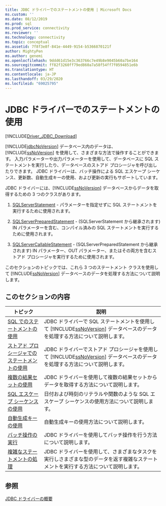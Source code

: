 ```yaml
---
title: JDBC ドライバーでのステートメントの使用 | Microsoft Docs
ms.custom: ''
ms.date: 08/12/2019
ms.prod: sql
ms.prod_service: connectivity
ms.reviewer: ''
ms.technology: connectivity
ms.topic: conceptual
ms.assetid: 7f8f3e8f-841e-4449-9154-b5366870121f
author: MightyPen
ms.author: genemi
ms.openlocfilehash: 9ddd61d15e3c363766c7e49b8e9045b60a7be164
ms.sourcegitcommit: ff82f3260ff79ed860a7a58f54ff7f0594851e6b
ms.translationtype: HT
ms.contentlocale: ja-JP
ms.lasthandoff: 03/29/2020
ms.locfileid: "69025795"
---
```

# <a name="using-statements-with-the-jdbc-driver"></a>JDBC ドライバーでのステートメントの使用

[!INCLUDE[Driver_JDBC_Download](../../includes/driver_jdbc_download.md)]

[!INCLUDE[jdbcNoVersion](../../includes/jdbcnoversion_md.md)] データベース内のデータは、[!INCLUDE[ssNoVersion](../../includes/ssnoversion-md.md)] を使用して、さまざまな方法で操作することができます。 入力パラメーターや出力パラメーターを使用して、データベースに SQL ステートメントを実行したり、データベースのストアド プロシージャを呼び出したりできます。 JDBC ドライバーは、バッチ操作による SQL エスケープ シーケンス、更新数、自動生成キーの使用、および更新の実行もサポートしています。  
  
JDBC ドライバーには、[!INCLUDE[ssNoVersion](../../includes/ssnoversion-md.md)] データベースからデータを取得するための 3 つのクラスがあります。  
  
1. [SQLServerStatement](../../connect/jdbc/reference/sqlserverstatement-class.md) - パラメーターを指定せずに SQL ステートメントを実行するために使用されます。  
  
2. [SQLServerPreparedStatement](../../connect/jdbc/reference/sqlserverpreparedstatement-class.md) - (SQLServerStatement から継承されます) IN パラメーターを含む、コンパイル済みの SQL ステートメントを実行するために使用されます。  
  
3. [SQLServerCallableStatement](../../connect/jdbc/reference/sqlservercallablestatement-class.md) - (SQLServerPreparedStatement から継承されます) IN パラメーター、OUT パラメーター、またはその両方を含むストアド プロシージャを実行するために使用されます。  
  
 このセクションのトピックでは、これら 3 つのステートメント クラスを使用して [!INCLUDE[ssNoVersion](../../includes/ssnoversion-md.md)] データベースのデータを処理する方法について説明します。  
  
## <a name="in-this-section"></a>このセクションの内容  

| トピック                                                                                                    | 説明                                                                                                                                            |
| -------------------------------------------------------------------------------------------------------- | ------------------------------------------------------------------------------------------------------------------------------------------------------ |
| [SQL でのステートメントの使用](../../connect/jdbc/using-statements-with-sql.md)                             | JDBC ドライバーで SQL ステートメントを使用して [!INCLUDE[ssNoVersion](../../includes/ssnoversion-md.md)] データベースのデータを処理する方法について説明します。    |
| [ストアド プロシージャでのステートメントの使用](../../connect/jdbc/using-statements-with-stored-procedures.md) | JDBC ドライバーでストアド プロシージャを使用して [!INCLUDE[ssNoVersion](../../includes/ssnoversion-md.md)] データベースのデータを処理する方法について説明します。 |
| [複数の結果セットの使用](../../connect/jdbc/using-multiple-result-sets.md)                           | JDBC ドライバーを使用して複数の結果セットからデータを取得する方法について説明します。                                                                       |
| [SQL エスケープ シーケンスの使用](../../connect/jdbc/using-sql-escape-sequences.md)                           | 日付および時刻のリテラルや関数のような SQL エスケープ シーケンスの使用方法について説明します。                                                               |
| [自動生成キーの使用](../../connect/jdbc/using-auto-generated-keys.md)                             | 自動生成キーの使用方法について説明します。                                                                                                     |
| [バッチ操作の実行](../../connect/jdbc/performing-batch-operations.md)                         | JDBC ドライバーを使用してバッチ操作を行う方法について説明します。                                                                                      |
| [複雑なステートメントの処理](../../connect/jdbc/handling-complex-statements.md)                         | JDBC ドライバーを使用して、さまざまなタスクを実行しさまざまな型のデータを返す複雑なステートメントを実行する方法について説明します。               |
  
## <a name="see-also"></a>参照

[JDBC ドライバーの概要](../../connect/jdbc/overview-of-the-jdbc-driver.md)  

